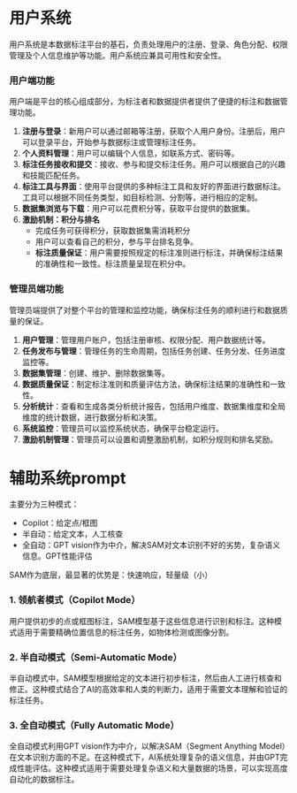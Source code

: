 # 用户系统

用户系统是本数据标注平台的基石，负责处理用户的注册、登录、角色分配、权限管理及个人信息维护等功能。用户系统应兼具可用性和安全性。

### 用户端功能

用户端是平台的核心组成部分，为标注者和数据提供者提供了便捷的标注和数据管理功能。

1. **注册与登录**：新用户可以通过邮箱等注册，获取个人用户身份。注册后，用户可以登录平台，开始参与数据标注或管理标注任务。
2. **个人资料管理**：用户可以编辑个人信息，如联系方式、密码等。
3. **标注任务接收和提交**：接收、参与和提交标注任务。用户可以根据自己的兴趣和技能匹配任务。
4. **标注工具与界面**：使用平台提供的多种标注工具和友好的界面进行数据标注。工具可以根据不同任务类型，如目标检测、分割等，进行相应的定制。
5. **数据集浏览与下载**：用户可以花费积分等，获取平台提供的数据集。
6. **激励机制：积分与排名**
   - 完成任务可获得积分，获取数据集需消耗积分
   - 用户可以查看自己的积分，参与平台排名竞争。
   - **标注质量保证**：用户需要按照规定的标注准则进行标注，并确保标注结果的准确性和一致性。标注质量呈现在积分中。

### 管理员端功能

管理员端提供了对整个平台的管理和监控功能，确保标注任务的顺利进行和数据质量的保证。

1. **用户管理**：管理用户账户，包括注册审核、权限分配、用户数据统计等。
2. **任务发布与管理**：管理任务的生命周期，包括任务创建、任务分发、任务进度监控等。
3. **数据集管理**：创建、维护、删除数据集等。
4. **数据质量保证**：制定标注准则和质量评估方法，确保标注结果的准确性和一致性。
5. **分析统计**：查看和生成各类分析统计报告，包括用户维度、数据集维度和全局维度的统计数据，进行数据分析和决策。
6. **系统监控**：管理员可以监控系统状态，确保平台稳定运行。
7. **激励机制管理**：管理员可以设置和调整激励机制，如积分规则和排名奖励。



# 辅助系统prompt

主要分为三种模式：
- Copilot：给定点/框图
- 半自动：给定文本，人工核查
- 全自动：GPT vision作为中介，解决SAM对文本识别不好的劣势，复杂语义信息。GPT性能评估

SAM作为底层，最显著的优势是：快速响应，轻量级（小）

### 1. 领航者模式（Copilot Mode）

用户提供初步的点或框图标注，SAM模型基于这些信息进行识别和标注。这种模式适用于需要精确位置信息的标注任务，如物体检测或图像分割。

### 2. 半自动模式（Semi-Automatic Mode）

半自动模式中，SAM模型根据给定的文本进行初步标注，然后由人工进行核查和修正。这种模式结合了AI的高效率和人类的判断力，适用于需要文本理解和验证的标注任务。

### 3. 全自动模式（Fully Automatic Mode）

全自动模式利用GPT vision作为中介，以解决SAM（Segment Anything Model）在文本识别方面的不足。在这种模式下，AI系统处理复杂的语义信息，并由GPT完成性能评估。这种模式适用于需要处理复杂语义和大量数据的场景，可以实现高度自动化的数据标注。
